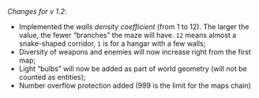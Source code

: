 _Changes for v 1.2_:
- Implemented the *walls density coefficient* (from 1 to 12). The larger the value, the fewer “branches” the maze will have. `12` means almost a snake-shaped corridor, `1` is for a hangar with a few walls;
- Diversity of weapons and enemies will now increase right from the first map;
- Light “bulbs” will now be added as part of world geometry (will not be counted as entities);
- Number overflow protection added (999 is the limit for the maps chain)
